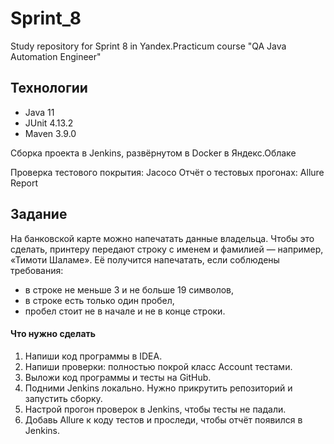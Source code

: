 # Sprint_8
Study repository for Sprint 8 in Yandex.Practicum course "QA Java Automation Engineer"

## Технологии

- Java 11
- JUnit 4.13.2
- Maven 3.9.0

Сборка проекта в Jenkins, развёрнутом в Docker в Яндекс.Облаке

Проверка тестового покрытия: Jacoco
Отчёт о тестовых прогонах: Allure Report

## Задание
На банковской карте можно напечатать данные владельца. Чтобы это сделать, принтеру передают строку с именем и фамилией — например, «Тимоти Шаламе». Её получится напечатать, если соблюдены требования: 
- в строке не меньше 3 и не больше 19 символов,
- в строке есть только один пробел,
- пробел стоит не в начале и не в конце строки.

#### Что нужно сделать

1. Напиши код программы в IDEA.
2. Напиши проверки: полностью покрой класс Account тестами.
3. Выложи код программы и тесты на GitHub.
4. Подними Jenkins локально. Нужно прикрутить репозиторий и запустить сборку.
5. Настрой прогон проверок в Jenkins, чтобы тесты не падали.
6. Добавь Allure к коду тестов и проследи, чтобы отчёт появился в Jenkins.
